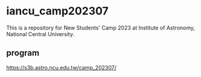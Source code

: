 # iancu_camp202307

This is a repository for New Students' Camp 2023 at Institute of Astronomy, National Central University.

## program

https://s3b.astro.ncu.edu.tw/camp_202307/
